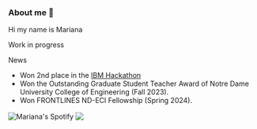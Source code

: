 ### About me 👋

Hi my name is Mariana 

Work in progress

News
- Won 2nd place in the [IBM Hackathon](https://techethicslab.nd.edu/news/notre-dame-ibm-technology-ethics-lab-hosts-first-ever-hackathon/)
- Won the Outstanding Graduate Student Teacher Award of Notre Dame University College of Engineering (Fall 2023).
- Won FRONTLINES ND-ECI Fellowship (Spring 2024).

<!--
**marianafdz465/marianafdz465** is a ✨ _special_ ✨ repository because its `README.md` (this file) appears on your GitHub profile.


Here are some ideas to get you started:

- 🔭 I’m currently working on ... 
- 🌱 I’m currently learning ...
- 👯 I’m looking to collaborate on ...
- 🤔 I’m looking for help with ...
- 💬 Ask me about ...
- 📫 How to reach me: ...
- 😄 Pronouns: ...
- ⚡ Fun fact: ...
-->

<!--
<a href="https://github.com/anuraghazra/github-readme-stats">
  <img align="center" src="https://github-readme-stats.anuraghazra1.vercel.app/api?username=marianafdz465&show_icons=true&hide_border=true" alt="Manolo's github stats" />
</a>

-->


<img align="center" src="https://spotify-widget-seven.vercel.app/" alt="Mariana's Spotify"/>

<img align="center" src="https://github-readme-stats.vercel.app/api/top-langs/?username=marianafdz465&layout=compact"/>
